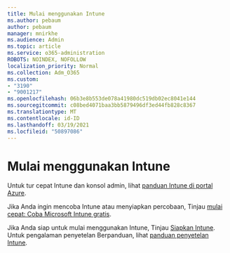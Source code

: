 ```yaml
---
title: Mulai menggunakan Intune
ms.author: pebaum
author: pebaum
manager: mnirkhe
ms.audience: Admin
ms.topic: article
ms.service: o365-administration
ROBOTS: NOINDEX, NOFOLLOW
localization_priority: Normal
ms.collection: Adm_O365
ms.custom:
- "3190"
- "9001217"
ms.openlocfilehash: 06b3e8b553de078a41980dc519db02ec8041e144
ms.sourcegitcommit: c08bed4071baa3bb5879496df3ed44fb828c8367
ms.translationtype: MT
ms.contentlocale: id-ID
ms.lasthandoff: 03/19/2021
ms.locfileid: "50897086"
---
```

# <a name="getting-started-with-intune"></a>Mulai menggunakan Intune

Untuk tur cepat Intune dan konsol admin, lihat [panduan Intune di portal Azure](https://docs.microsoft.com/mem/intune/fundamentals/tutorial-walkthrough-endpoint-manager).

Jika Anda ingin mencoba Intune atau menyiapkan percobaan, Tinjau [mulai cepat: Coba Microsoft Intune gratis](https://docs.microsoft.com/intune/fundamentals/free-trial-sign-up).

Jika Anda siap untuk mulai menggunakan Intune, Tinjau [Siapkan Intune](https://docs.microsoft.com/mem/intune/fundamentals/setup-steps). Untuk pengalaman penyetelan Berpanduan, lihat [panduan penyetelan Intune](https://admin.microsoft.com/AdminPortal/Home?ref=/modernonboarding/intunesetupguide).